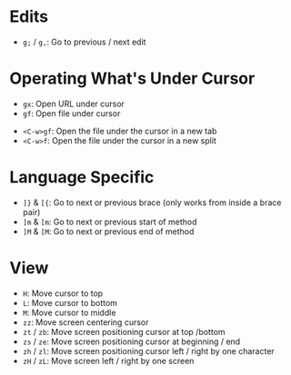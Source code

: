 # Edits

- `g;` / `g,`: Go to previous / next edit

# Operating What's Under Cursor

* `gx`: Open URL under cursor
* `gf`: Open file under cursor
- `<C-w>gf`:  Open the file under the cursor in a new tab
- `<C-w>f`:  Open the file under the cursor in a new split

# Language Specific

- `]}` & `[{`: Go to next or previous brace (only works from inside a brace pair)
- `]m` & `[m`: Go to next or previous start of method
- `]M` & `[M`: Go to next or previous end of method

# View

- `H`: Move cursor to top
- `L`: Move cursor to bottom
- `M`: Move cursor to middle
- `zz`: Move screen centering cursor
- `zt` / `zb`: Move screen positioning cursor at top /bottom
- `zs` / `ze`: Move screen positioning cursor at beginning / end
- `zh` / `zl`: Move screen positioning cursor left / right by one character
- `zH` / `zL`: Move screen left / right by one screen
